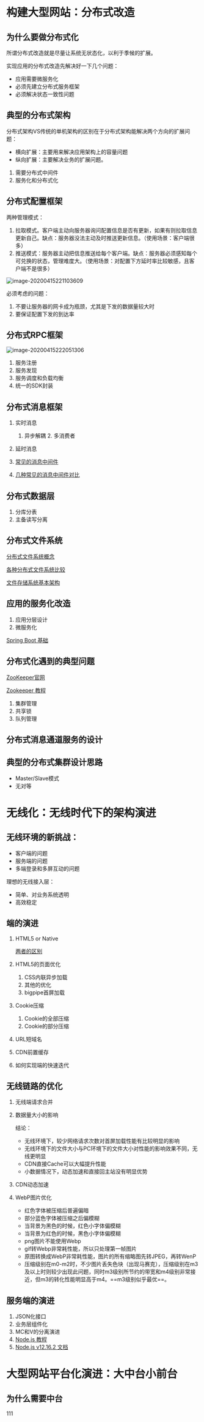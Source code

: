# 构建大型网站：分布式改造

## 为什么要做分布式化

所谓分布式改造就是尽量让系统无状态化，以利于季候的扩展。

实现应用的分布式改造先解决好一下几个问题：

+ 应用需要微服务化
+ 必须先建立分布式服务框架
+ 必须解决状态一致性问题

## 典型的分布式架构

分布式架构VS传统的单机架构的区别在于分布式架构能解决两个方向的扩展问题：

+ 横向扩展：主要用来解决应用架构上的容量问题
+ 纵向扩展：主要解决业务的扩展问题。

1. 需要分布式中间件
2. 服务化和分布式化

## 分布式配置框架

两种管理模式：

1. 拉取模式。客户端主动向服务器询问配置信息是否有更新，如果有则拉取信息更新自己。缺点：服务器没法主动及时推送更新信息。（使用场景：客户端很多）
2. 推送模式：服务器主动把信息推送给每个客户端。缺点：服务器必须感知每个可兑换的状态，管理难度大。（使用场景：对配置下方延时率比较敏感，且客户端不是很多）

![image-20200415221103609](https://gitee.com/hfqy/picture_bed/raw/master/img/20200415221110.png)

必须考虑的问题：

1. 不要让服务器的网卡成为瓶颈，尤其是下发的数据量较大时
2. 要保证配置下发的到达率

## 分布式RPC框架

![image-20200415222051306](https://gitee.com/hfqy/picture_bed/raw/master/img/20200415222057.png)

1. 服务注册
2. 服务发现
3. 服务调度和负载均衡
4. 统一的SDK封装

 ## 分布式消息框架

1. 实时消息
   	1. 异步解耦
    	2. 多消费者

2. 延时消息
3. [常见的消息中间件](http://queus.io)
4. [几种常见的消息中间件对比](https://my.oschina.net/blogByRzc/blog/3012251)

## 分布式数据层

1. 分库分表
2. 主备读写分离

## 分布式文件系统

[分布式文件系统概念](https://www.cnblogs.com/wwchihiro/p/9242542.html)

[各种分布式文件系统比较](https://blog.csdn.net/baiducheng/article/details/78210752)

[文件存储系统基本架构](https://zhuanlan.zhihu.com/p/27666295)

## 应用的服务化改造

1. 应用分层设计
2. 微服务化

[Spring Boot 基础](https://www.ibm.com/developerworks/cn/java/j-spring-boot-basics-perry/index.html)

## 分布式化遇到的典型问题

[ZooKeeper官网](http://zookeeper.apache.org/)

[Zookeeper 教程](https://www.w3cschool.cn/zookeeper/)

1. 集群管理
2. 共享锁
3. 队列管理

## 分布式消息通道服务的设计

## 典型的分布式集群设计思路

+ Master/Slave模式
+ 无对等

# 无线化：无线时代下的架构演进

## 无线环境的新挑战：

+ 客户端的问题
+ 服务端的问题
+ 多端登录和多屏互动的问题

理想的无线接入层：

+ 简单、对业务系统透明
+ 高效稳定

## 端的演进

1. HTML5 or Native

   [两者的区别](https://blog.csdn.net/wangshufen20091651/article/details/71122926)

2. HTML5的页面优化
   1. CSS内联异步加载
   2. 其他的优化
   3. bigpipe首屏加载

3. Cookie压缩
   1. Cookie的全部压缩
   2. Cookie的部分压缩

4. URL短域名
5. CDN前置缓存

6. 如何实现端的快速迭代

## 无线链路的优化

1. 无线端请求合并

2. 数据量大小的影响

   结论：

   + 无线环境下，较少网络请求次数对首屏加载性能有比较明显的影响
   + 无线环境下的文件大小与PC环境下的文件大小对性能的影响效果不同，无线更明显
   + CDN直接Cache可以大幅提升性能
   + 小数据情况下，动态加速和直接回主站没有明显优势

3. CDN动态加速

4. WebP图片优化
   + 红色字体被压缩后普遍偏暗
   + 部分蓝色字体被压缩之后偏模糊
   + 当背景为黑色的时候，红色小字体偏模糊
   + 当背景为红色的时候，黑色小字体偏模糊
   + png图片不能使用Webp
   + gif转Webp非常耗性能，所以只处理第一帧图片
   + 原图转换成WebP非常耗性能，图片的所有缩略图先转JPEG，再转WenP
   + 压缩级别在m0-m2时，不少图片丢失色块（出现马赛克），压缩级别在m3及以上时则较少出现此问题，同时m3级别所节约的带宽和m4级别非常接近，但m3的转化性能明显高于m4。==m3级别似乎最优==。

## 服务端的演进

1. JSON化接口
2. 业务层组件化
3. MC和V的分离演进
1. [Node.js 教程](https://www.runoob.com/nodejs/nodejs-tutorial.html)
2. [Node.js v12.16.2 文档](http://nodejs.cn/api/)

# 大型网站平台化演进：大中台小前台

## 为什么需要中台

111